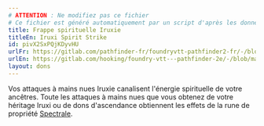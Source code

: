 ```yaml
---
# ATTENTION : Ne modifiez pas ce fichier
# Ce fichier est généré automatiquement par un script d'après les données du module Foundry VTT officiel et de sa traduction
title: Frappe spirituelle Iruxie
titleEn: Iruxi Spirit Strike
id: pivX2SxPQjKDyvHU
urlFr: https://gitlab.com/pathfinder-fr/foundryvtt-pathfinder2-fr/-/blob/master/data/feats/pivX2SxPQjKDyvHU.htm
urlEn: https://gitlab.com/hooking/foundry-vtt---pathfinder-2e/-/blob/master/packs/data/feats.db/iruxi-spirit-strike.json
layout: dons
---
```

Vos attaques à mains nues Iruxie canalisent l'énergie spirituelle de votre ancêtres. Toute les attaques à mains nues que vous obtenez de votre héritage Iruxi ou de dons d'ascendance obtiennent les effets de la rune de propriété [Spectrale](../équipements/spectrale-rune.md).
